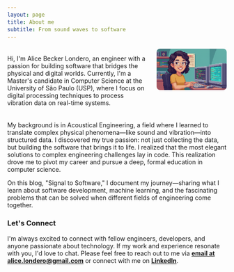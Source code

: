 ```yaml
---
layout: page
title: About me
subtitle: From sound waves to software
---
```


<div style="display: flex; align-items: flex-start; gap: 20px; margin: 20px 0;">
  <div style="flex: 2;">
    <p>Hi, I'm Alice Becker Londero, an engineer with a passion for building software that bridges the physical and digital worlds. Currently, I'm a Master's candidate in Computer Science at the University of São Paulo (USP), where I focus on digital processing techniques to process vibration data on real-time systems.</p>
  </div>
  <div style="flex: 1;">
    <img src="/assets/img/pixel_small.png" alt="Alice Becker Londero" style="width: 100%; height: auto; border-radius: 8px;">
  </div>
</div>

<style>
@media (max-width: 768px) {
  .about-layout {
    flex-direction: column !important;
  }
}
</style>

My background is in Acoustical Engineering, a field where I learned to translate complex physical phenomena—like sound and vibration—into structured data. I discovered my true passion: not just collecting the data, but building the software that brings it to life. I realized that the most elegant solutions to complex engineering challenges lay in code. This realization drove me to pivot my career and pursue a deep, formal education in computer science.

On this blog, "Signal to Software," I document my journey—sharing what I learn about software development, machine learning, and the fascinating problems that can be solved when different fields of engineering come together.

### Let's Connect
I'm always excited to connect with fellow engineers, developers, and anyone passionate about technology. If my work and experience resonate with you, I'd love to chat. Please feel free to reach out to me via **[email at alice.londero@gmail.com](mailto:alice.londero@gmail.com)** or connect with me on **[LinkedIn](https://www.linkedin.com/in/alice-becker-londero/)**.
